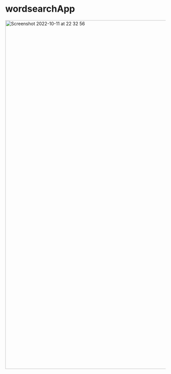 # wordsearchApp

<img width="1095" alt="Screenshot 2022-10-11 at 22 32 56" src="https://user-images.githubusercontent.com/74383677/195202499-ce932776-2b87-4237-961b-eda43aea9309.png">
